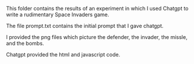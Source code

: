 This folder contains the results of an experiment in which I used
Chatgpt to write a rudimentary Space Invaders game. 

The file prompt.txt contains the initial prompt that I gave
chatgpt.

I provided the png files which picture the defender, the invader, 
the missle, and the bombs.

Chatgpt provided the html and javascript code.

